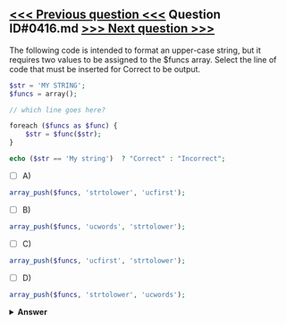 [<<< Previous question <<<](0415.md)   Question ID#0416.md   [>>> Next question >>>](0417.md)
---

The following code is intended to format an upper-case string, but it requires two values to be assigned to the $funcs array. Select the line of code that must be inserted for Correct to be output.

```php
$str = 'MY STRING';
$funcs = array();

// which line goes here?

foreach ($funcs as $func) {
    $str = $func($str);
}

echo ($str == 'My string')  ? "Correct" : "Incorrect";
```

- [ ] A)
```php
array_push($funcs, 'strtolower', 'ucfirst');
```

- [ ] B)
```php
array_push($funcs, 'ucwords', 'strtolower');
```

- [ ] C)
```php
array_push($funcs, 'ucfirst', 'strtolower');
```

- [ ] D)
```php
array_push($funcs, 'strtolower', 'ucwords');
```


<details><summary><b>Answer</b></summary>
<p>
  Answer: <strong>A</strong>
</p>
</details>
